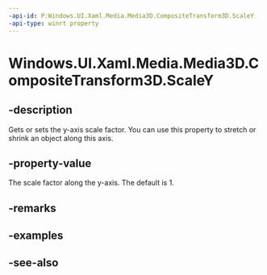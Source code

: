 ```yaml
---
-api-id: P:Windows.UI.Xaml.Media.Media3D.CompositeTransform3D.ScaleY
-api-type: winrt property
---
```


<!-- Property syntax
public double ScaleY { get;  set; }
-->

# Windows.UI.Xaml.Media.Media3D.CompositeTransform3D.ScaleY

## -description
Gets or sets the y-axis scale factor. You can use this property to stretch or shrink an object along this axis.



## -property-value
The scale factor along the y-axis. The default is 1.

## -remarks

## -examples

## -see-also
